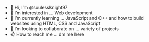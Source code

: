 - 👋 Hi, I’m @soulessknight97
- 👀 I’m interested in ... Web development
- 🌱 I’m currently learning ... JavaScript and C++ and how to build websites using HTML, CSS and JavaScript
- 💞️ I’m looking to collaborate on ... variety of projects
- 📫 How to reach me ... dm me here 

<!---
soulessknight97/soulessknight97 is a ✨ special ✨ repository because its `README.md` (this file) appears on your GitHub profile.
You can click the Preview link to take a look at your changes.
--->
